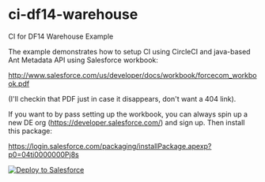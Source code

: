 ci-df14-warehouse
=======================

CI for DF14 Warehouse Example

The example demonstrates how to setup CI using CircleCI and java-based Ant Metadata API using Salesforce workbook:

http://www.salesforce.com/us/developer/docs/workbook/forcecom_workbook.pdf

(I'll checkin that PDF just in case it disappears, don't want a 404 link).

If you want to by pass setting up the workbook, you can always spin up a new DE org (https://developer.salesforce.com/) and sign up.  Then install this package:

https://login.salesforce.com/packaging/installPackage.apexp?p0=04ti0000000Pj8s

<a href="https://githubsfdeploy.herokuapp.com">
  <img alt="Deploy to Salesforce"
       src="https://raw.githubusercontent.com/afawcett/githubsfdeploy/master/deploy.png">
</a>

